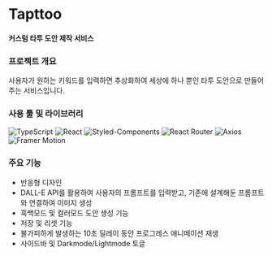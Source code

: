 # Tapttoo
#### 커스텀 타투 도안 제작 서비스



### 프로젝트 개요

사용자가 원하는 키워드를 입력하면 추상화하여 세상에 하나 뿐인 타투 도안으로 만들어주는 서비스입니다.






### 사용 툴 및 라이브러리
![TypeScript](https://img.shields.io/badge/TypeScript-3178C6?style=for-the-badge&logo=typescript&logoColor=white) ![React](https://img.shields.io/badge/React-61DAFB?style=for-the-badge&logo=react&logoColor=white) ![Styled-Components](https://img.shields.io/badge/Styled--Components-DB7093?style=for-the-badge&logo=styled-components&logoColor=white) ![React Router](https://img.shields.io/badge/React%20Router-CA4245?style=for-the-badge&logo=react-router&logoColor=white) ![Axios](https://img.shields.io/badge/Axios-5A29E4?style=for-the-badge&logo=axios&logoColor=white) ![Framer Motion](https://img.shields.io/badge/Framer%20Motion-0055FF?style=for-the-badge&logo=framer&logoColor=white)






### 주요 기능

+ 반응형 디자인
+ DALL-E API를 활용하여 사용자의 프롬프트를 입력받고, 기존에 설계해둔 프롬프트와 연결하여 이미지 생성
+ 흑백모드 및 컬러모드 도안 생성 기능
+ 저장 및 리셋 기능
+ 불가피하게 발생하는 10초 딜레이 동안 프로그레스 애니메이션 재생
+ 사이드바 및 Darkmode/Lightmode 토글
